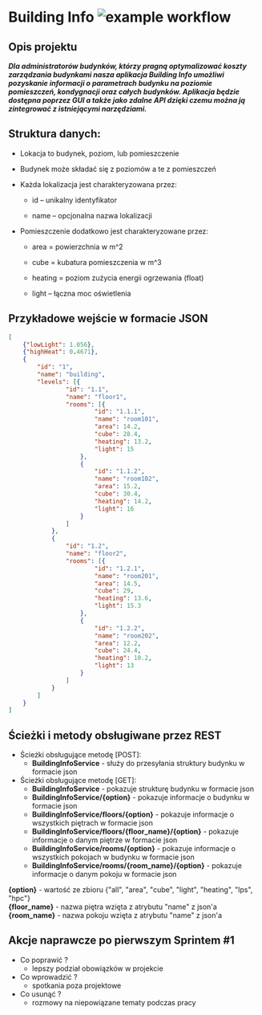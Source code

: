 # Building Info ![example workflow](https://github.com/Mational/BuildingInfoIO/actions/workflows/ci.yml/badge.svg)

## Opis projektu

***Dla administratorów budynków, którzy pragną optymalizować koszty zarządzania budynkami
nasza aplikacja Building Info umożliwi pozyskanie informacji o parametrach budynku na poziomie
pomieszczeń, kondygnacji oraz całych budynków.
Aplikacja będzie dostępna poprzez GUI a także jako zdalne API dzięki czemu można ją zintegrować z istniejącymi narzędziami.***


## Struktura danych:

* Lokacja to budynek, poziom, lub pomieszczenie

* Budynek może składać się z poziomów a te z pomieszczeń

* Każda lokalizacja jest charakteryzowana przez:

  * id – unikalny identyfikator
   
  * name – opcjonalna nazwa lokalizacji
   
* Pomieszczenie dodatkowo jest charakteryzowane przez:
  
  * area = powierzchnia w m^2
   
  * cube = kubatura pomieszczenia w m^3
   
  * heating = poziom zużycia energii ogrzewania (float)
  
  * light – łączna moc oświetlenia

## Przykładowe wejście w formacie JSON

```json
[
    {"lowLight": 1.056},
    {"highHeat": 0.4671},
	{
		"id": "1",
		"name": "building",
		"levels": [{
				"id": "1.1",
				"name": "floor1",
				"rooms": [{
						"id": "1.1.1",
						"name": "room101",
						"area": 14.2,
						"cube": 28.4,
						"heating": 13.2,
						"light": 15
					},
					{
						"id": "1.1.2",
						"name": "room102",
						"area": 15.2,
						"cube": 30.4,
						"heating": 14.2,
						"light": 16
					}
				]
			},
			{
				"id": "1.2",
				"name": "floor2",
				"rooms": [{
						"id": "1.2.1",
						"name": "room201",
						"area": 14.5,
						"cube": 29,
						"heating": 13.6,
						"light": 15.3
					},
					{
						"id": "1.2.2",
						"name": "room202",
						"area": 12.2,
						"cube": 24.4,
						"heating": 10.2,
						"light": 13
					}
				]
			}
		]
	}
]
```

## Ścieżki i metody obsługiwane przez REST

* Ścieżki obsługujące metodę [POST]:
  * **BuildingInfoService** - służy do przesyłania struktury budynku w formacie json
* Ścieżki obsługujące metodę [GET]:
  * **BuildingInfoService** - pokazuje strukturę budynku w formacie json 
  * **BuildingInfoService/{option}** - pokazuje informacje o budynku w formacie json
  * **BuildingInfoService/floors/{option}** - pokazuje informacje o wszystkich piętrach w formacie json
  * **BuildingInfoService/floors/{floor_name}/{option}** - pokazuje informacje o danym piętrze w formacie json
  * **BuildingInfoService/rooms/{option}** - pokazuje informacje o wszystkich pokojach w budynku w formacie json
  * **BuildingInfoService/rooms/{room_name}/{option}** - pokazuje informacje o danym pokoju w formacie json

**{option}** - wartość ze zbioru {"all", "area", "cube", "light", "heating", "lps", "hpc"}  
**{floor_name}** - nazwa piętra wzięta z atrybutu "name" z json'a  
**{room_name}** - nazwa pokoju wzięta z atrybutu "name" z json'a

## Akcje naprawcze po pierwszym Sprintem #1

* Co poprawić ?
  * lepszy podział obowiązków w projekcie
* Co wprowadzić ?
  * spotkania poza projektowe
* Co usunąć ?
  * rozmowy na niepowiązane tematy podczas pracy
